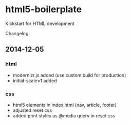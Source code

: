 # html5-boilerplate
Kickstart for HTML development

Changelog:

## 2014-12-05

### html
- modernizr.js added (use custom build for production)
- initial-scale=1 added
### css
- html5 elements in index.html (nav, article, footer)
- adjusted reset.css 
- added print styles as @media query in reset.css